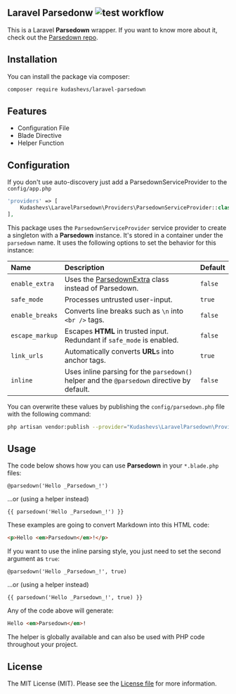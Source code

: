 ## Laravel Parsedonw ![test workflow](https://github.com/kudashevs/laravel-parsedown/actions/workflows/run-tests.yml/badge.svg)

This is a Laravel **Parsedown** wrapper. If you want to know more about it, check out the [Parsedown repo](https://github.com/erusev/parsedown).


## Installation

You can install the package via composer:

```bash
composer require kudashevs/laravel-parsedown
```


## Features

* Configuration File
* Blade Directive
* Helper Function


## Configuration

If you don't use auto-discovery just add a ParsedownServiceProvider to the `config/app.php`
```php
'providers' => [
    Kudashevs\LaravelParsedown\Providers\ParsedownServiceProvider::class,
],
```

This package uses the `ParsedownServiceProvider` service provider to create a singleton with a **Parsedown** instance.
It's stored in a container under the `parsedown` name. It uses the following options to set the behavior for this instance:

| Name             | Description                                                                                       | Default |
|:-----------------|:--------------------------------------------------------------------------------------------------|:--------|
| `enable_extra`   | Uses the [ParsedownExtra](https://github.com/erusev/parsedown-extra) class instead of Parsedown.  | `false` |
| `safe_mode`      | Processes untrusted user-input.                                                                   | `true`  |
| `enable_breaks`  | Converts line breaks such as `\n` into `<br />` tags.                                             | `false` |
| `escape_markup`  | Escapes **HTML** in trusted input. Redundant if `safe_mode` is enabled.                           | `false` |
| `link_urls`      | Automatically converts **URL**s into anchor tags.                                                 | `true`  |
| `inline`         | Uses inline parsing for the `parsedown()` helper and the `@parsedown` directive by default.       | `false` |

You can overwrite these values by publishing the `config/parsedown.php` file with the following command:

```bash
php artisan vendor:publish --provider="Kudashevs\LaravelParsedown\Providers\ParsedownServiceProvider"
```


## Usage

The code below shows how you can use **Parsedown** in your `*.blade.php` files:

```blade
@parsedown('Hello _Parsedown_!')
```
...or (using a helper instead)
```blade
{{ parsedown('Hello _Parsedown_!') }}
```

These examples are going to convert Markdown into this HTML code:
```html
<p>Hello <em>Parsedown</em>!</p>
```

If you want to use the inline parsing style, you just need to set the second argument as `true`:
```blade
@parsedown('Hello _Parsedown_!', true)
```
...or (using a helper instead)
```blade
{{ parsedown('Hello _Parsedown_!', true) }}
```

Any of the code above will generate:
```html
Hello <em>Parsedown</em>!
```

The helper is globally available and can also be used with PHP code throughout your project.


## License

The MIT License (MIT). Please see the [License file](LICENSE.md) for more information.